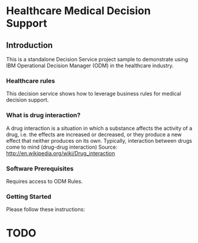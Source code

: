 # Healthcare Medical Decision Support

## Introduction

This is a standalone Decision Service project sample to demonstrate using IBM Operational Decision Manager (ODM) in the healthcare industry.

### Healthcare rules
This decision service shows how to leverage business rules for medical decision support.

### What is drug interaction?
A drug interaction is a situation in which a substance affects the activity of a drug,
i.e. the effects are increased or decreased, or they produce a new effect that neither 
produces on its own. Typically, interaction between drugs come to mind (drug-drug interaction)
Source: http://en.wikipedia.org/wiki/Drug_interaction

### Software Prerequisites

Requires access to ODM Rules. 

### Getting Started
Please follow these instructions:
# TODO
